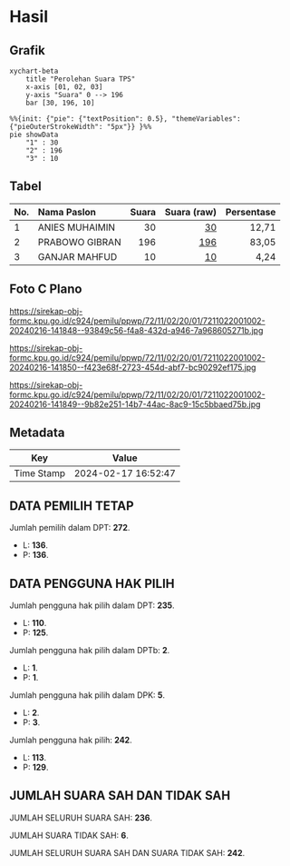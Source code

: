 # Hasil

## Grafik

```mermaid
xychart-beta
    title "Perolehan Suara TPS"
    x-axis [01, 02, 03]
    y-axis "Suara" 0 --> 196
    bar [30, 196, 10]
```

```mermaid
%%{init: {"pie": {"textPosition": 0.5}, "themeVariables": {"pieOuterStrokeWidth": "5px"}} }%%
pie showData
    "1" : 30
    "2" : 196
    "3" : 10
```

## Tabel

| No. | Nama Paslon    | Suara | Suara (raw) | Persentase |
|:--- |:-------------- | -----:| -----------:| ----------:|
| 1   | ANIES MUHAIMIN | 30    | [30][p-1]   | 12,71      |
| 2   | PRABOWO GIBRAN | 196   | [196][p-2]  | 83,05      |
| 3   | GANJAR MAHFUD  | 10    | [10][p-3]   | 4,24       |


[p-1]: https://github.com/gigit-pemilu/pemilu-2024-72-sulawesi-tengah/blob/main/pilpres/hitung-suara/sub/72-sulawesi-tengah/sub/11-banggai-laut/sub/02-banggai-utara/sub/2001-kendek/sub/002-tps/sub/paslon-1.txt
[p-2]: https://github.com/gigit-pemilu/pemilu-2024-72-sulawesi-tengah/blob/main/pilpres/hitung-suara/sub/72-sulawesi-tengah/sub/11-banggai-laut/sub/02-banggai-utara/sub/2001-kendek/sub/002-tps/sub/paslon-2.txt
[p-3]: https://github.com/gigit-pemilu/pemilu-2024-72-sulawesi-tengah/blob/main/pilpres/hitung-suara/sub/72-sulawesi-tengah/sub/11-banggai-laut/sub/02-banggai-utara/sub/2001-kendek/sub/002-tps/sub/paslon-3.txt

## Foto C Plano

https://sirekap-obj-formc.kpu.go.id/c924/pemilu/ppwp/72/11/02/20/01/7211022001002-20240216-141848--93849c56-f4a8-432d-a946-7a968605271b.jpg

https://sirekap-obj-formc.kpu.go.id/c924/pemilu/ppwp/72/11/02/20/01/7211022001002-20240216-141850--f423e68f-2723-454d-abf7-bc90292ef175.jpg

https://sirekap-obj-formc.kpu.go.id/c924/pemilu/ppwp/72/11/02/20/01/7211022001002-20240216-141849--9b82e251-14b7-44ac-8ac9-15c5bbaed75b.jpg


## Metadata

| Key        | Value               |
| ---------- | ------------------- |
| Time Stamp | 2024-02-17 16:52:47 |


## DATA PEMILIH TETAP

Jumlah pemilih dalam DPT: **272**.
 * L: **136**.
 * P: **136**.

## DATA PENGGUNA HAK PILIH

Jumlah pengguna hak pilih dalam DPT: **235**.
 * L: **110**.
 * P: **125**.

Jumlah pengguna hak pilih dalam DPTb: **2**.
 * L: **1**.
 * P: **1**.

Jumlah pengguna hak pilih dalam DPK: **5**.
 * L: **2**.
 * P: **3**.

Jumlah pengguna hak pilih: **242**.
 * L: **113**.
 * P: **129**.

## JUMLAH SUARA SAH DAN TIDAK SAH

JUMLAH SELURUH SUARA SAH: **236**.

JUMLAH SUARA TIDAK SAH: **6**.

JUMLAH SELURUH SUARA SAH DAN SUARA TIDAK SAH: **242**.


